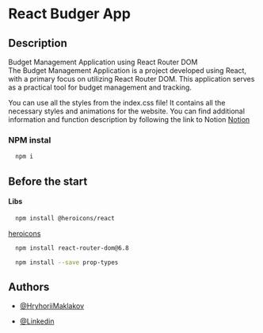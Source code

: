 # React Budger App

## Description

Budget Management Application using React Router DOM <br>
The Budget Management Application is a project developed using React, with a primary focus on utilizing React Router DOM. This application serves as a practical tool for budget management and tracking.

You can use all the styles from the index.css file! It contains all the necessary styles and animations for the website.
You can find additional information and function description by following the link to Notion
[Notion](https://slender-spell-142.notion.site/React-Budget-App-d114d3d7e71849029386c5f3f2597766)

### NPM instal

```bash
  npm i
```

## Before the start

#### Libs

```bash
  npm install @heroicons/react
```

[heroicons](https://github.com/tailwindlabs/heroicons)

```bash
  npm install react-router-dom@6.8
```

```bash
  npm install --save prop-types
```

## Authors

- [@HryhoriiMaklakov](https://github.com/GregoryMaklakov)

- [@Linkedin](https://www.linkedin.com/in/grigory-maklakov-331a641ba/)
